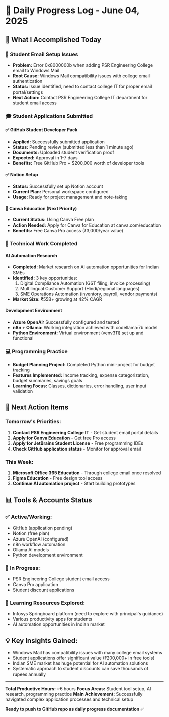 # 📝 Daily Progress Log - June 04, 2025

## 🎯 What I Accomplished Today

### 📧 Student Email Setup Issues
- **Problem:** Error 0x8000000b when adding PSR Engineering College email to Windows Mail
- **Root Cause:** Windows Mail compatibility issues with college email authentication
- **Status:** Issue identified, need to contact college IT for proper email portal/settings
- **Next Action:** Contact PSR Engineering College IT department for student email access

### 🎓 Student Applications Submitted

#### ✅ GitHub Student Developer Pack
- **Applied:** Successfully submitted application
- **Status:** Pending review (submitted less than 1 minute ago)
- **Documents:** Uploaded student verification proof
- **Expected:** Approval in 1-7 days
- **Benefits:** Free GitHub Pro + $200,000 worth of developer tools

#### ✅ Notion Setup
- **Status:** Successfully set up Notion account
- **Current Plan:** Personal workspace configured
- **Usage:** Ready for project management and note-taking

#### 🔄 Canva Education (Next Priority)
- **Current Status:** Using Canva Free plan
- **Action Needed:** Apply for Canva for Education at canva.com/education
- **Benefits:** Free Canva Pro access (₹3,000/year value)

### 🤖 Technical Work Completed

#### AI Automation Research
- **Completed:** Market research on AI automation opportunities for Indian SMEs
- **Identified:** 3 key opportunities:
  1. Digital Compliance Automation (GST filing, invoice processing)
  2. Multilingual Customer Support (Hindi/regional languages)
  3. SME Operations Automation (inventory, payroll, vendor payments)
- **Market Size:** ₹55B+ growing at 42% CAGR

#### Development Environment
- **Azure OpenAI:** Successfully configured and tested
- **n8n + Ollama:** Working integration achieved with codellama:7b model
- **Python Environment:** Virtual environment (venv311) set up and functional

### 💻 Programming Practice
- **Budget Planning Project:** Completed Python mini-project for budget tracking
- **Features Implemented:** Income tracking, expense categorization, budget summaries, savings goals
- **Learning Focus:** Classes, dictionaries, error handling, user input validation

## 🎯 Next Action Items

### Tomorrow's Priorities:
1. **Contact PSR Engineering College IT** - Get student email portal details
2. **Apply for Canva Education** - Get free Pro access
3. **Apply for JetBrains Student License** - Free programming IDEs
4. **Check GitHub application status** - Monitor for approval email

### This Week:
1. **Microsoft Office 365 Education** - Through college email once resolved
2. **Figma Education** - Free design tool access
3. **Continue AI automation project** - Start building prototypes

## 📊 Tools & Accounts Status

### ✅ Active/Working:
- GitHub (application pending)
- Notion (free plan)
- Azure OpenAI (configured)
- n8n workflow automation
- Ollama AI models
- Python development environment

### 🔄 In Progress:
- PSR Engineering College student email access
- Canva Pro application
- Student discount applications

### 📝 Learning Resources Explored:
- Infosys Springboard platform (need to explore with principal's guidance)
- Various productivity apps for students
- AI automation opportunities in Indian market

## 💡 Key Insights Gained:
- Windows Mail has compatibility issues with many college email systems
- Student applications offer significant value (₹200,000+ in free tools)
- Indian SME market has huge potential for AI automation solutions
- Systematic approach to student discounts can save thousands of rupees annually

---

**Total Productive Hours:** ~6 hours
**Focus Areas:** Student tool setup, AI research, programming practice
**Main Achievement:** Successfully navigated complex application processes and technical setup

**Ready to push to GitHub repo as daily progress documentation** ✅
